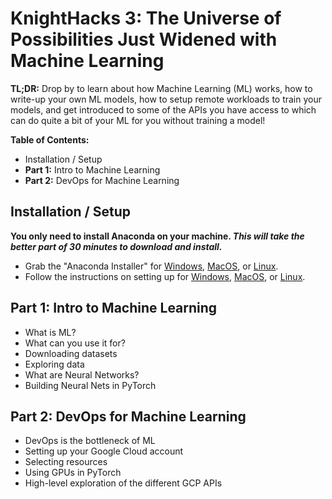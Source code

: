 # KnightHacks 3: The Universe of Possibilities Just Widened with Machine Learning

**TL;DR:** Drop by to learn about how Machine Learning (ML) works, how to write-up your own ML models, how to setup remote workloads to train your models, and get introduced to some of the APIs you have access to which can do quite a bit of your ML for you without training a model!

**Table of Contents:**
- Installation / Setup
- **Part 1:** Intro to Machine Learning
- **Part 2:** DevOps for Machine Learning

## Installation / Setup
**You only need to install Anaconda on your machine. _This will take the better part of 30 minutes to download and install._**
- Grab the "Anaconda Installer" for [Windows][conda-win], [MacOS][conda-mac], or [Linux][conda-lnx].
- Follow the instructions on setting up for [Windows][setup-win], [MacOS][setup-mac], or [Linux][setup-lnx].

[conda-win]: https://repo.anaconda.com/archive/Anaconda3-2018.12-Windows-x86_64.exe
[conda-mac]: https://repo.anaconda.com/archive/Anaconda3-2018.12-MacOSX-x86_64.pkg
[conda-lnx]: https://repo.anaconda.com/archive/Anaconda3-2018.12-Linux-x86_64.sh
[setup-win]: https://docs.anaconda.com/anaconda/install/windows/
[setup-mac]: https://docs.anaconda.com/anaconda/install/mac-os/
[setup-lnx]: https://docs.anaconda.com/anaconda/install/linux/

## **Part 1:** Intro to Machine Learning
- What is ML?
- What can you use it for?
- Downloading datasets
- Exploring data
- What are Neural Networks?
- Building Neural Nets in PyTorch

## **Part 2:** DevOps for Machine Learning
- DevOps is the bottleneck of ML
- Setting up your Google Cloud account
- Selecting resources
- Using GPUs in PyTorch
- High-level exploration of the different GCP APIs
